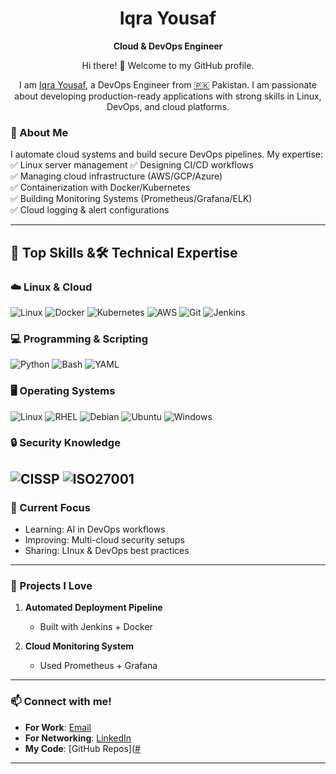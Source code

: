 <div align="center">

# Iqra Yousaf  

**Cloud & DevOps Engineer** 

Hi there! 👋 Welcome to my GitHub profile.

I am [Iqra Yousaf](https://www.linkedin.com/in/iqrabinteyousaf/), a DevOps Engineer from [🇵🇰](https://en.wikipedia.org/wiki/Pakistan) Pakistan.
I am passionate about developing production-ready applications with strong skills in Linux, DevOps, and cloud platforms.
</div>

### 👋 About Me  
I automate cloud systems and build secure DevOps pipelines. My expertise:  
✅ Linux server management 
✅ Designing CI/CD workflows  
✅ Managing cloud infrastructure (AWS/GCP/Azure)  
✅ Containerization with Docker/Kubernetes   
✅ Building Monitoring Systems (Prometheus/Grafana/ELK)  
✅ Cloud logging & alert configurations  

---

## 🔧 Top Skills &🛠️ Technical Expertise

### ☁️ Linux & Cloud
![Linux](https://img.shields.io/badge/Linux-FCC624?logo=linux&logoColor=black)
![Docker](https://img.shields.io/badge/Docker-2496ED?logo=docker&logoColor=white)
![Kubernetes](https://img.shields.io/badge/Kubernetes-326CE5?logo=kubernetes&logoColor=white)
![AWS](https://img.shields.io/badge/AWS-FF9900?logo=amazonaws&logoColor=white)
![Git](https://img.shields.io/badge/Git-F05032?logo=git&logoColor=white)
![Jenkins](https://img.shields.io/badge/Jenkins-D24939?logo=jenkins&logoColor=white)

### 💻 Programming & Scripting
![Python](https://img.shields.io/badge/Python-3776AB?logo=python&logoColor=white)
![Bash](https://img.shields.io/badge/Bash-4EAA25?logo=gnubash&logoColor=white)
![YAML](https://img.shields.io/badge/YAML-CB171E?logo=yaml&logoColor=white)

### 🖥️ Operating Systems
![Linux](https://img.shields.io/badge/Linux-FCC624?logo=linux&logoColor=black)
![RHEL](https://img.shields.io/badge/Red_Hat-EE0000?logo=redhat&logoColor=white)
![Debian](https://img.shields.io/badge/Debian-A81D33?logo=debian&logoColor=white)
![Ubuntu](https://img.shields.io/badge/Ubuntu-E95420?logo=ubuntu&logoColor=white)
![Windows](https://img.shields.io/badge/Windows-0078D6?logo=windows&logoColor=white)

### 🔒 Security Knowledge
![CISSP](https://img.shields.io/badge/CISSP-Certified-ff69b4)
![ISO27001](https://img.shields.io/badge/ISO_27001-Compliant-009688)
---

### 🌱 Current Focus  
- Learning: AI in DevOps workflows  
- Improving: Multi-cloud security setups  
- Sharing: LInux & DevOps best practices  

---

### 🚀 Projects I Love  
1. **Automated Deployment Pipeline**  
   - Built with Jenkins + Docker  

2. **Cloud Monitoring System**  
   - Used Prometheus + Grafana  
  
---

### 📫 Connect with me!  
- **For Work**: [Email](mailto:yousafge00@gmail.com)  
- **For Networking**: [LinkedIn](https://www.linkedin.com/in/iqrabinteyousaf/)  
- **My Code**: [GitHub Repos]([#](https://github.com/BSIT-007-Iqra?tab=repositories)

--- 


